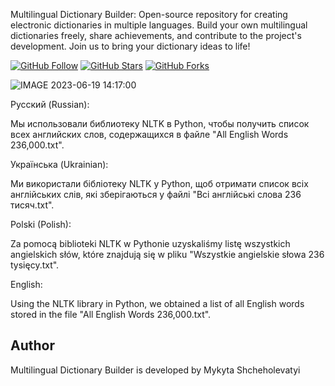 

Multilingual Dictionary Builder: Open-source repository for creating electronic dictionaries in multiple languages. Build your own multilingual dictionaries freely, share achievements, and contribute to the project's development. Join us to bring your dictionary ideas to life!


[![GitHub Follow](https://img.shields.io/github/followers/mykytashch?style=social)](https://github.com/mykytashch)
[![GitHub Stars](https://img.shields.io/github/stars/mykytashch/SynchroMessage)](https://github.com/mykytashch/SynchroMessage/stargazers)
[![GitHub Forks](https://img.shields.io/github/forks/mykytashch/SynchroMessage)](https://github.com/mykytashch/SynchroMessage/network)




![IMAGE 2023-06-19 14:17:00](https://github.com/mykytashch/Multilingual-Dictionary-Builder/assets/129088502/385499e2-746e-43b2-835b-912af02476d5)



Русский (Russian):

Мы использовали библиотеку NLTK в Python, чтобы получить список всех английских слов, содержащихся в файле "All English Words 236,000.txt".

Українська (Ukrainian):

Ми використали бібліотеку NLTK у Python, щоб отримати список всіх англійських слів, які зберігаються у файлі "Всі англійські слова 236 тисяч.txt".

Polski (Polish):

Za pomocą biblioteki NLTK w Pythonie uzyskaliśmy listę wszystkich angielskich słów, które znajdują się w pliku "Wszystkie angielskie słowa 236 tysięcy.txt".

English:

Using the NLTK library in Python, we obtained a list of all English words stored in the file "All English Words 236,000.txt".



## Author

Multilingual Dictionary Builder is developed by Mykyta Shcheholevatyi
